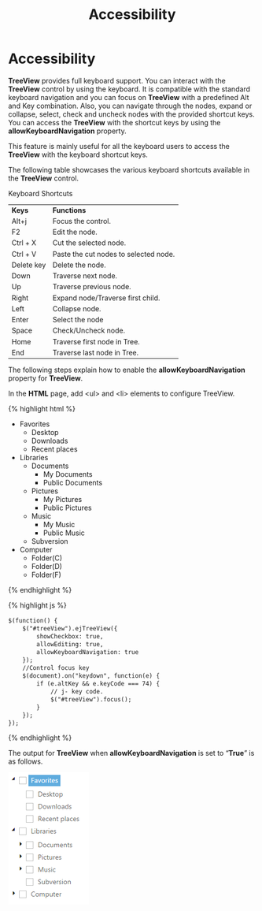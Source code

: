 ﻿---
layout: post
title: Accessibility
description: accessibility
platform: js
control: TreeView
documentation: ug
---

# Accessibility

**TreeView** provides full keyboard support. You can interact with the **TreeView** control by using the keyboard. It is compatible with the standard keyboard navigation and you can focus on **TreeView** with a predefined Alt and Key combination. Also, you can navigate through the nodes, expand or collapse, select, check and uncheck nodes with the provided shortcut keys. You can access the **TreeView** with the shortcut keys by using the **allowKeyboardNavigation** property.

This feature is mainly useful for all the keyboard users to access the **TreeView** with the keyboard shortcut keys.

The following table showcases the various keyboard shortcuts available in the **TreeView** control. 

Keyboard Shortcuts

<table>
<tr>
<td>
<b>Keys </b></td><td>
<b>Functions</b></td></tr>
<tr>
<td>
Alt+j</td><td>
Focus the control.</td></tr>
<tr>
<td>
F2</td><td>
Edit the node.</td></tr>
<tr>
<td>
Ctrl + X</td><td>
Cut the selected node.</td></tr>
<tr>
<td>
Ctrl + V</td><td>
Paste the cut nodes to selected node.</td></tr>
<tr>
<td>
Delete key</td><td>
Delete the node.</td></tr>
<tr>
<td>
Down</td><td>
Traverse next node.</td></tr>
<tr>
<td>
Up</td><td>
Traverse previous node.</td></tr>
<tr>
<td>
Right</td><td>
Expand node/Traverse first child.</td></tr>
<tr>
<td>
Left</td><td>
Collapse node.</td></tr>
<tr>
<td>
Enter</td><td>
Select the node</td></tr>
<tr>
<td>
Space</td><td>
Check/Uncheck node.</td></tr>
<tr>
<td>
Home</td><td>
Traverse first node in Tree.</td></tr>
<tr>
<td>
End</td><td>
Traverse last node in Tree.</td></tr>
</table>


The following steps explain how to enable the **allowKeyboardNavigation** property for **TreeView**.

In the **HTML** page, add &lt;ul&gt; and &lt;li&gt; elements to configure TreeView.

{% highlight html %}

<ul id="treeView">
<li class="expanded">Favorites
        <ul>
            <li>Desktop</li>
            <li>Downloads</li>
            <li>Recent places</li>
        </ul>
</li>
<li class="expanded">Libraries
        <ul>
            <li>Documents
                <ul>
                    <li>My Documents</li>
                    <li>Public Documents</li>
                </ul>
            </li>
            <li>Pictures
                <ul>
                    <li>My Pictures</li>
                    <li>Public Pictures</li>
                </ul>
            </li>
            <li>Music
                <ul>
                    <li>My Music</li>
                    <li>Public Music</li>
                </ul>
            </li>
            <li>Subversion</li>
        </ul>
</li>
<li>Computer
        <ul>
            <li>Folder(C)</li>
            <li>Folder(D)</li>
            <li>Folder(F)</li>
        </ul>
</li>
</ul>

{% endhighlight %}

{% highlight js %}

	$(function() {
	    $("#treeView").ejTreeView({
	        showCheckbox: true,
	        allowEditing: true,
	        allowKeyboardNavigation: true
	    });
	    //Control focus key
	    $(document).on("keydown", function(e) {
	        if (e.altKey && e.keyCode === 74) {
	            // j- key code.
	            $("#treeView").focus();
	        }
	    });
	});


{% endhighlight %}

The output for **TreeView** when **allowKeyboardNavigation** is set to “**True**” is as follows.

![](Accessibility_images/Accessibility_img1.png)
